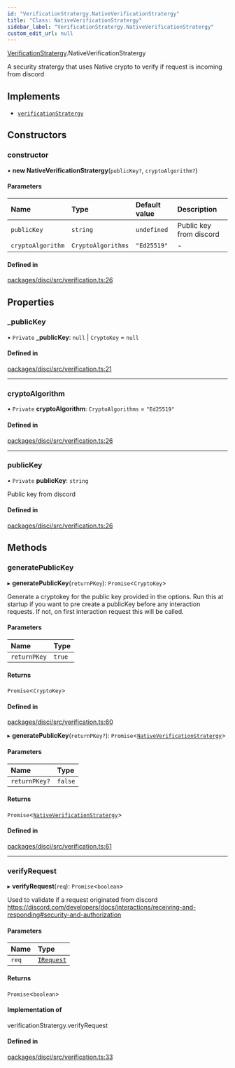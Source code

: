 ```yaml
---
id: "VerificationStratergy.NativeVerificationStratergy"
title: "Class: NativeVerificationStratergy"
sidebar_label: "VerificationStratergy.NativeVerificationStratergy"
custom_edit_url: null
---
```


[VerificationStratergy](../namespaces/VerificationStratergy.md).NativeVerificationStratergy

A security stratergy that uses Native crypto to verify if request is incoming from discord

## Implements

- [`verificationStratergy`](../interfaces/VerificationStratergy.verificationStratergy.md)

## Constructors

### constructor

• **new NativeVerificationStratergy**(`publicKey?`, `cryptoAlgorithm?`)

#### Parameters

| Name | Type | Default value | Description |
| :------ | :------ | :------ | :------ |
| `publicKey` | `string` | `undefined` | Public key from discord |
| `cryptoAlgorithm` | `CryptoAlgorithms` | `"Ed25519"` | - |

#### Defined in

[packages/disci/src/verification.ts:26](https://github.com/typicalninja493/disci/blob/1035cbc/packages/disci/src/verification.ts#L26)

## Properties

### \_publicKey

• `Private` **\_publicKey**: ``null`` \| `CryptoKey` = `null`

#### Defined in

[packages/disci/src/verification.ts:21](https://github.com/typicalninja493/disci/blob/1035cbc/packages/disci/src/verification.ts#L21)

___

### cryptoAlgorithm

• `Private` **cryptoAlgorithm**: `CryptoAlgorithms` = `"Ed25519"`

#### Defined in

[packages/disci/src/verification.ts:26](https://github.com/typicalninja493/disci/blob/1035cbc/packages/disci/src/verification.ts#L26)

___

### publicKey

• `Private` **publicKey**: `string`

Public key from discord

#### Defined in

[packages/disci/src/verification.ts:26](https://github.com/typicalninja493/disci/blob/1035cbc/packages/disci/src/verification.ts#L26)

## Methods

### generatePublicKey

▸ **generatePublicKey**(`returnPKey`): `Promise`<`CryptoKey`\>

Generate a cryptokey for the public key provided in the options.
Run this at startup if you want to pre create a publicKey before any interaction requests.
If not, on first interaction request this will be called.

#### Parameters

| Name | Type |
| :------ | :------ |
| `returnPKey` | ``true`` |

#### Returns

`Promise`<`CryptoKey`\>

#### Defined in

[packages/disci/src/verification.ts:60](https://github.com/typicalninja493/disci/blob/1035cbc/packages/disci/src/verification.ts#L60)

▸ **generatePublicKey**(`returnPKey?`): `Promise`<[`NativeVerificationStratergy`](VerificationStratergy.NativeVerificationStratergy.md)\>

#### Parameters

| Name | Type |
| :------ | :------ |
| `returnPKey?` | ``false`` |

#### Returns

`Promise`<[`NativeVerificationStratergy`](VerificationStratergy.NativeVerificationStratergy.md)\>

#### Defined in

[packages/disci/src/verification.ts:61](https://github.com/typicalninja493/disci/blob/1035cbc/packages/disci/src/verification.ts#L61)

___

### verifyRequest

▸ **verifyRequest**(`req`): `Promise`<`boolean`\>

Used to validate if a request originated from discord
https://discord.com/developers/docs/interactions/receiving-and-responding#security-and-authorization

#### Parameters

| Name | Type |
| :------ | :------ |
| `req` | [`IRequest`](../interfaces/IRequest.md) |

#### Returns

`Promise`<`boolean`\>

#### Implementation of

verificationStratergy.verifyRequest

#### Defined in

[packages/disci/src/verification.ts:33](https://github.com/typicalninja493/disci/blob/1035cbc/packages/disci/src/verification.ts#L33)
